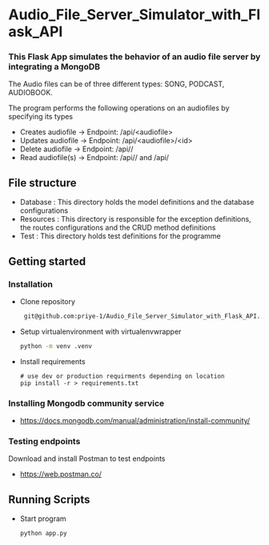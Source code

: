 # Audio_File_Server_Simulator_with_Flask_API
### This Flask App simulates the behavior of an audio file server by integrating a MongoDB 
The Audio files can be of three different  types:  SONG, PODCAST, AUDIOBOOK. 

The program performs the following operations on an audiofiles by specifying its types
- Creates audiofile  -> Endpoint: /api/\<audiofile\>
- Updates audiofile  -> Endpoint: /api/\<audiofile\>/\<id\>
- Delete audiofile   -> Endpoint: /api/<audiofile>/<id>
- Read audiofile(s)  -> Endpoint: /api/<audiofile>/<id>  and  /api/<audiofile>


## File structure
- Database : This directory holds the model definitions and the database configurations
- Resources : This directory is responsible for the exception definitions, the routes configurations and the CRUD method definitions
- Test : This directory holds test definitions for the programme


## Getting started   
### Installation

- Clone repository

    ```bash
     git@github.com:priye-1/Audio_File_Server_Simulator_with_Flask_API.git
    ```

- Setup virtualenvironment with virtualenvwrapper

    ```bash
    python -m venv .venv
    ```

- Install requirements

    ```terminal
    # use dev or production requirments depending on location
    pip install -r > requirements.txt
    ```
### Installing Mongodb community service
- https://docs.mongodb.com/manual/administration/install-community/

### Testing endpoints
Download and install Postman to test endpoints
- https://web.postman.co/

## Running Scripts
- Start program

    ```terminal
    python app.py
    ```
 
